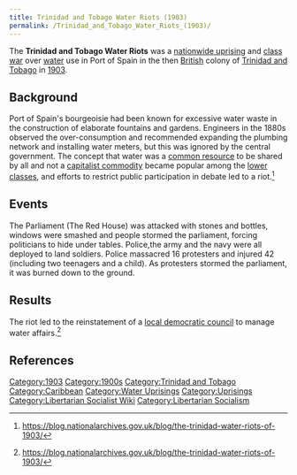 ```yaml
---
title: Trinidad and Tobago Water Riots (1903)
permalink: /Trinidad_and_Tobago_Water_Riots_(1903)/
---
```


The **Trinidad and Tobago Water Riots** was a [nationwide
uprising](List_of_Libertarian_Socialist_Revolutions "wikilink") and
[class war](Class_Struggle "wikilink") over [water](water "wikilink")
use in Port of Spain in the then [British](British_Empire "wikilink")
colony of [Trinidad and
Tobago](Republic_of_Trinidad_and_Tobago "wikilink") in
[1903](Timeline_of_Libertarian_Socialism_in_the_Caribbean "wikilink").

## Background

Port of Spain's bourgeoisie had been known for excessive water waste in
the construction of elaborate fountains and gardens. Engineers in the
1880s observed the over-consumption and recommended expanding the
plumbing network and installing water meters, but this was ignored by
the central government. The concept that water was a [common
resource](Commons "wikilink") to be shared by all and not a [capitalist
commodity](Capitalism "wikilink") became popular among the [lower
classes](Lower_Classes "wikilink"), and efforts to restrict public
participation in debate led to a riot.[^1]

## Events

The Parliament (The Red House) was attacked with stones and bottles,
windows were smashed and people stormed the parliament, forcing
politicians to hide under tables. Police,the army and the navy were all
deployed to land soldiers. Police massacred 16 protesters and injured 42
(including two teenagers and a child). As protesters stormed the
parliament, it was burned down to the ground.

## Results

The riot led to the reinstatement of a [local democratic
council](Democratic_Assembly "wikilink") to manage water affairs.[^2]

## References

<references />

[Category:1903](Category:1903 "wikilink")
[Category:1900s](Category:1900s "wikilink") [Category:Trinidad and
Tobago](Category:Trinidad_and_Tobago "wikilink")
[Category:Caribbean](Category:Caribbean "wikilink") [Category:Water
Uprisings](Category:Water_Uprisings "wikilink")
[Category:Uprisings](Category:Uprisings "wikilink")
[Category:Libertarian Socialist
Wiki](Category:Libertarian_Socialist_Wiki "wikilink")
[Category:Libertarian
Socialism](Category:Libertarian_Socialism "wikilink")

[^1]: <https://blog.nationalarchives.gov.uk/blog/the-trinidad-water-riots-of-1903/>

[^2]: <https://blog.nationalarchives.gov.uk/blog/the-trinidad-water-riots-of-1903/>